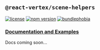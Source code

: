 ## `@react-vertex/scene-helpers`

[![license](https://img.shields.io/github/license/mashape/apistatus.svg?maxAge=2592000)](https://github.com/sghall/react-vertex/blob/master/packages/scene-helpers/LICENSE)
[![npm version](https://img.shields.io/npm/v/@react-vertex/scene-helpers.svg)](https://www.npmjs.com/package/@react-vertex/scene-helpers)
[![bundlephobia](https://badgen.net/bundlephobia/minzip/@react-vertex/scene-helpers)](https://bundlephobia.com/result?p=@react-vertex/scene-helpers)

### [Documentation and Examples](https://react-vertex.com)

Docs coming soon...